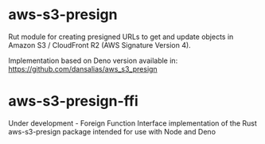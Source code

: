 # aws-s3-presign #

Rut module for creating presigned URLs to get and update objects in Amazon S3 / CloudFront R2 (AWS Signature Version 4).

Implementation based on Deno version available in: https://github.com/dansalias/aws_s3_presign


# aws-s3-presign-ffi #

Under development - Foreign Function Interface implementation of the Rust aws-s3-presign package intended for use with Node and Deno